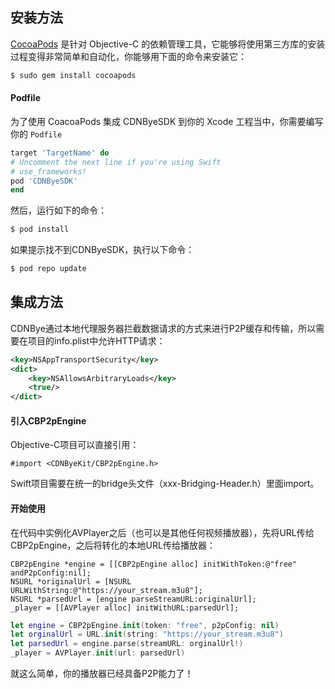
## 安装方法

[CocoaPods](https://cocoapods.org/) 是针对 Objective-C 的依赖管理工具，它能够将使用第三方库的安装过程变得非常简单和自动化，你能够用下面的命令来安装它：

```bash
$ sudo gem install cocoapods
```

#### Podfile

为了使用 CoacoaPods 集成 CDNByeSDK 到你的 Xcode 工程当中，你需要编写你的 `Podfile`
```ruby
target 'TargetName' do
# Uncomment the next line if you're using Swift
# use_frameworks!
pod 'CDNByeSDK'
end
```

然后，运行如下的命令：
```bash
$ pod install
```

如果提示找不到CDNByeSDK，执行以下命令：
```bash
$ pod repo update
```

## 集成方法
CDNBye通过本地代理服务器拦截数据请求的方式来进行P2P缓存和传输，所以需要在项目的info.plist中允许HTTP请求：
```xml
<key>NSAppTransportSecurity</key>
<dict>
    <key>NSAllowsArbitraryLoads</key>
    <true/>
</dict>
```

#### 引入CBP2pEngine
Objective-C项目可以直接引用：
```ObjC
#import <CDNByeKit/CBP2pEngine.h>
```
Swift项目需要在统一的bridge头文件（xxx-Bridging-Header.h）里面import。

#### 开始使用
在代码中实例化AVPlayer之后（也可以是其他任何视频播放器），先将URL传给CBP2pEngine，之后将转化的本地URL传给播放器：
```ObjC
CBP2pEngine *engine = [[CBP2pEngine alloc] initWithToken:@"free" andP2pConfig:nil];
NSURL *originalUrl = [NSURL URLWithString:@"https://your_stream.m3u8"];
NSURL *parsedUrl = [engine parseStreamURL:originalUrl];
_player = [[AVPlayer alloc] initWithURL:parsedUrl];
```
```Swift
let engine = CBP2pEngine.init(token: "free", p2pConfig: nil)
let orginalUrl = URL.init(string: "https://your_stream.m3u8")
let parsedUrl = engine.parse(streamURL: orginalUrl!)
_player = AVPlayer.init(url: parsedUrl)
```
就这么简单，你的播放器已经具备P2P能力了！